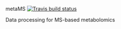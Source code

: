 metaMS [![Travis build status](https://travis-ci.org/rwehrens/metaMS.svg?branch=devel)](https://travis-ci.org/rwehrens/metaMS)


Data processing for MS-based metabolomics
